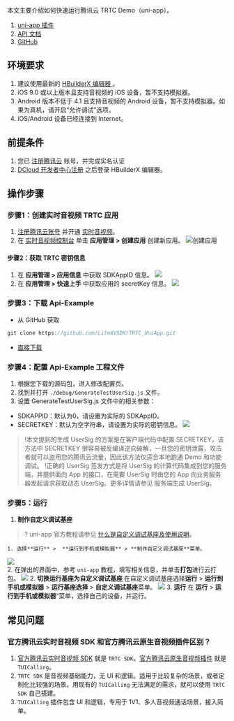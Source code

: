 
本文主要介绍如何快速运行腾讯云 TRTC Demo（uni-app）。
1. [uni-app 插件](https://ext.dcloud.net.cn/plugin?id=7774)
2. [API 文档](https://web.sdk.qcloud.com/trtc/uniapp/doc/zh-cn/TrtcCloud.html#enterRoom)
3. [GitHub](https://github.com/LiteAVSDK/TRTC_UniApp)

## 环境要求
1. 建议使用最新的 [HBuilderX 编辑器 ](https://www.dcloud.io/hbuilderx.html)。
2. iOS 9.0 或以上版本且支持音视频的 iOS 设备，暂不支持模拟器。
3. Android 版本不低于 4.1 且支持音视频的 Android 设备，暂不支持模拟器。如果为真机，请开启“允许调试”选项。
4. iOS/Android 设备已经连接到 Internet。

## 前提条件
1. 您已 [注册腾讯云](https://cloud.tencent.com/register?s_url=https%3A%2F%2Fcloud.tencent.com%2Fdocument%2Fproduct%2F647%2F49327) 账号，并完成实名认证
2. [DCloud 开发者中心注册](https://dev.dcloud.net.cn/) 之后登录 HBuilderX 编辑器。

## 操作步骤
### 步骤1：创建实时音视频 TRTC 应用
1. [注册腾讯云账号](https://cloud.tencent.com/register?s_url=https%3A%2F%2Fcloud.tencent.com%2Fdocument%2Fproduct%2F647%2F49327) 并开通 [实时音视频](https://console.cloud.tencent.com/trtc)。
2. 在 [实时音视频控制台](https://console.cloud.tencent.com/trtc) 单击 **应用管理 > 创建应用** 创建新应用。
![创建应用](https://main.qcloudimg.com/raw/34f87b8c0a817d8d3e49baac5b82a1fa.png)

#### 步骤2：获取 TRTC 密钥信息
1. 在 **应用管理 > 应用信息** 中获取 SDKAppID 信息。
![](https://qcloudimg.tencent-cloud.cn/raw/f7915fbbeb48518c2b25a413960f3432.png)
2. 在 **应用管理 > 快速上手** 中获取应用的 secretKey 信息。
![](https://qcloudimg.tencent-cloud.cn/raw/06d38bbdbaf43e1f2b444edae00019fa.png)

### 步骤3：下载 Api-Example
- 从 GitHub 获取
```javascript
git clone https://github.com/LiteAVSDK/TRTC_UniApp.git
```
-  [直接下载](https://web.sdk.qcloud.com/trtc/uniapp/download/Api-Example.zip)

### 步骤4：配置 Api-Example 工程文件
1. 根据您下载的源码包，进入修改配置页。
2. 找到并打开 `./debug/GenerateTestUserSig.js` 文件。
3. 设置 GenerateTestUserSig.js 文件中的相关参数：
  - SDKAPPID：默认为0，请设置为实际的 SDKAppID。
  - SECRETKEY：默认为空字符串，请设置为实际的密钥信息。
![](https://web.sdk.qcloud.com/component/TUIKit/assets/uni-app/config.png)

> !本文提到的生成 UserSig 的方案是在客户端代码中配置 SECRETKEY，该方法中 SECRETKEY 很容易被反编译逆向破解，一旦您的密钥泄露，攻击者就可以盗用您的腾讯云流量，因此该方法仅适合本地跑通 Demo 和功能调试。
> !正确的 UserSig 签发方式是将 UserSig 的计算代码集成到您的服务端，并提供面向 App 的接口，在需要 UserSig 时由您的 App 向业务服务器发起请求获取动态 UserSig。更多详情请参见 服务端生成 UserSig。

### 步骤5：运行
1. **制作自定义调试基座**
> ? uni-app 官方教程请参见 [什么是自定义调试基座及使用说明](https://ask.dcloud.net.cn/article/35115)。
> 
	1. 选择**运行** >  **运行到手机或模拟器** > **制作自定义调试基座**菜单。
![](https://qcloudimg.tencent-cloud.cn/raw/90aaa022159561be1e07c7565c561037.png)	
	2. 在弹出的界面中，参考 `uni-app` 教程，填写相关信息，并单击**打包**进行云打包。
![](https://qcloudimg.tencent-cloud.cn/raw/6fcdcc2b356f34fb3f438a91140d4ed3.png)
2. **切换运行基座为自定义调试基座**
在自定义调试基座选择**运行** > **运行到手机或模拟器** > **运行基座选择** > **自定义调试基座**菜单。
![](https://qcloudimg.tencent-cloud.cn/raw/3c24a846d78eb6e0aca4073ef2e4407c.png)
3. **运行**
在 **运行** > **运行到手机或模拟器**”菜单，选择自己的设备，并运行。

## 常见问题
### 官方腾讯云实时音视频 SDK 和官方腾讯云原生音视频插件区别？
1.  [官方腾讯云实时音视频 SDK](https://ext.dcloud.net.cn/plugin?id=7774) 就是 `TRTC SDK`。[官方腾讯云原生音视频插件](https://ext.dcloud.net.cn/plugin?id=7097) 就是 `TUICalling`。
2. `TRTC SDK` 是音视频基础能力，无 UI 和逻辑。适用于比较复杂的场景，或者定制化比较强的场景。用现有的 `TUICalling` 无法满足的需求，就可以使用 `TRTC SDK` 自己搭建。
3. `TUICalling` 插件包含 UI 和逻辑，专用于 1V1、多人音视频通话场景，接入简单。
